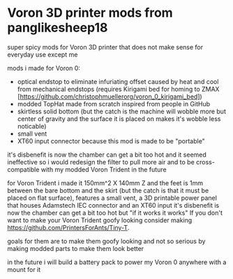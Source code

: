 # Voron 3D printer mods from panglikesheep18

super spicy mods for Voron 3D printer that does not make sense for everyday use except me

mods i made for Voron 0:

- optical endstop to eliminate infuriating offset caused by heat and cool from mechanical endstops (requires Kirigami bed for homing to ZMAX [https://github.com/christophmuellerorg/voron_0_kirigami_bed])
- modded TopHat made from scratch inspired from people in GitHub
- skirtless solid bottom (but the catch is the machine will wobble more but center of gravity and the surface it is placed on makes it's wobble less noticable)
- small vent
- XT60 input connector because this mod is made to be "portable"

it's disbenefit is now the chamber can get a bit too hot and it seemed ineffective so i would redesign the filter to pull more air and to be cross-compatible with my modded Voron Trident in the future


for Voron Trident i made it 150mm^2 X 140mm Z and the feet is 1mm between the bare bottom and the skirt (but the catch is that it must be placed on flat surface), features a small vent, a 3D printable power panel that houses Adamstech IEC connector and an XT60 input <!--(can be limited to 1 input to not make people say "hol'up" with the flippy thing)-->
it's disbenefit is now the chamber can get a bit too hot but "if it works it works"
If you don't want to make your Voron Trident goofy looking consider making https://github.com/PrintersForAnts/Tiny-T. 

goals for them are to make them goofy looking and not so serious by making modded parts to make them look better

in the future i will build a battery pack to power my Voron 0 anywhere with a mount for it
